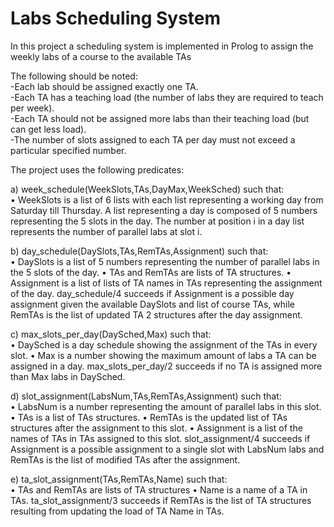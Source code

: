 # Labs Scheduling System
In this project a scheduling system is implemented in Prolog to assign the weekly labs of a course to the available TAs

The following should be noted:<br />
-Each lab should be assigned exactly one TA.<br />
-Each TA has a teaching load (the number of labs they are required to teach per
week).<br />
-Each TA should not be assigned more labs than their teaching load (but can get
less load).<br />
-The number of slots assigned to each TA per day must not exceed a particular
specified number.<br />

The project uses the following predicates:<br />

a) week_schedule(WeekSlots,TAs,DayMax,WeekSched) such that: <br />
• WeekSlots is a list of 6 lists with each list representing a working day from
Saturday till Thursday. A list representing a day is composed of 5 numbers
representing the 5 slots in the day. The number at position i in a day list represents the number of parallel labs at slot i.<br />

b) day_schedule(DaySlots,TAs,RemTAs,Assignment) such that:<br />
• DaySlots is a list of 5 numbers representing the number of parallel labs in the
5 slots of the day.
• TAs and RemTAs are lists of TA structures.
• Assignment is a list of lists of TA names in TAs representing the assignment
of the day.
day_schedule/4 succeeds if Assignment is a possible day assignment given the
available DaySlots and list of course TAs, while RemTAs is the list of updated TA
2
structures after the day assignment.

c) max_slots_per_day(DaySched,Max) such that:<br />
• DaySched is a day schedule showing the assignment of the TAs in every slot.
• Max is a number showing the maximum amount of labs a TA can be assigned
in a day.
max_slots_per_day/2 succeeds if no TA is assigned more than Max labs in DaySched.<br />

d) slot_assignment(LabsNum,TAs,RemTAs,Assignment) such that: <br />
• LabsNum is a number representing the amount of parallel labs in this slot.
• TAs is a list of TAs structures.
• RemTAs is the updated list of TAs structures after the assignment to this slot.
• Assignment is a list of the names of TAs in TAs assigned to this slot.
slot_assignment/4 succeeds if Assignment is a possible assignment to a single
slot with LabsNum labs and RemTAs is the list of modified TAs after the assignment.<br />

e) ta_slot_assignment(TAs,RemTAs,Name) such that:<br />
• TAs and RemTAs are lists of TA structures
• Name is a name of a TA in TAs.
ta_slot_assignment/3 succeeds if RemTAs is the list of TA structures resulting
from updating the load of TA Name in TAs.

